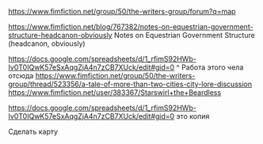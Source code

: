 https://www.fimfiction.net/group/50/the-writers-group/forum?q=map


https://www.fimfiction.net/blog/767382/notes-on-equestrian-government-structure-headcanon-obviously
Notes on Equestrian Government Structure (headcanon, obviously)

https://docs.google.com/spreadsheets/d/1_rfimS92HWb-Iv0T0IQwK57eSxAqgZjA4n7zCB7XUck/edit#gid=0
^
Работа этого чела отсюда
https://www.fimfiction.net/group/50/the-writers-group/thread/523356/a-tale-of-more-than-two-cities-city-lore-discussion
https://www.fimfiction.net/user/383367/Starswirl+the+Beardless


https://docs.google.com/spreadsheets/d/1_rfimS92HWb-Iv0T0IQwK57eSxAqgZjA4n7zCB7XUck/edit#gid=0
это копия


Сделать карту